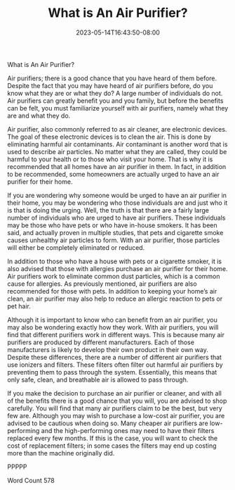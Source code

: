 ﻿---
title: "What is An Air Purifier?"
date: 2023-05-14T16:43:50-08:00
description: "Air Purifiers Tips for Web Success"
featured_image: "/images/Air Purifiers.jpg"
tags: ["Air Purifiers"]
---

What is An Air Purifier?

Air purifiers; there is a good chance that you have heard of them before.  Despite the fact that you may have heard of air purifiers before, do you know what they are or what they do?  A large number of individuals do not. Air purifiers can greatly benefit you and you family, but before the benefits can be felt, you must familiarize yourself with air purifiers, namely what they are and what they do.

Air purifier, also commonly referred to as air cleaner, are electronic devices. The goal of these electronic devices is to clean the air.  This is done by eliminating harmful air contaminants.  Air contaminant is another word that is used to describe air particles. No matter what they are called, they could be harmful to your health or to those who visit your home.  That is why it is recommended that all homes have an air purifier in them.  In fact, in addition to be recommended, some homeowners are actually urged to have an air purifier for their home.

If you are wondering why someone would be urged to have an air purifier in their home, you may be wondering who those individuals are and just who it is that is doing the urging.  Well, the truth is that there are a fairly large number of individuals who are urged to have air purifiers.  These individuals may be those who have pets or who have in-house smokers.  It has been said, and actually proven in multiple studies, that pets and cigarette smoke causes unhealthy air particles to form. With an air purifier, those particles will either be completely eliminated or reduced.

In addition to those who have a house with pets or a cigarette smoker, it is also advised that those with allergies purchase an air purifier for their home.  Air purifiers work to eliminate common dust particles, which is a common cause for allergies.  As previously mentioned, air purifiers are also recommended for those with pets. In addition to keeping your home’s air clean, an air purifier may also help to reduce an allergic reaction to pets or pet hair. 

Although it is important to know who can benefit from an air purifier, you may also be wondering exactly how they work. With air purifiers, you will find that different purifiers work in different ways. This is because many air purifiers are produced by different manufacturers.  Each of those manufacturers is likely to develop their own product in their own way. Despite these differences, there are a number of different air purifiers that use ionizers and filters.  These filters often filter out harmful air purifiers by preventing them to pass through the system. Essentially, this means that only safe, clean, and breathable air is allowed to pass through.

If you make the decision to purchase an air purifier or cleaner, and with all of the benefits there is a good chance that you will, you are advised to shop carefully.  You will find that many air purifiers claim to be the best, but very few are. Although you may wish to purchase a low-cost air purifier, you are advised to be cautious when doing so. Many cheaper air purifiers are low-performing and the high-performing ones may need to have their filters replaced every few months.  If this is the case, you will want to check the cost of replacement filters; in some cases the filters may end up costing more than the machine originally did.

PPPPP

Word Count 578

